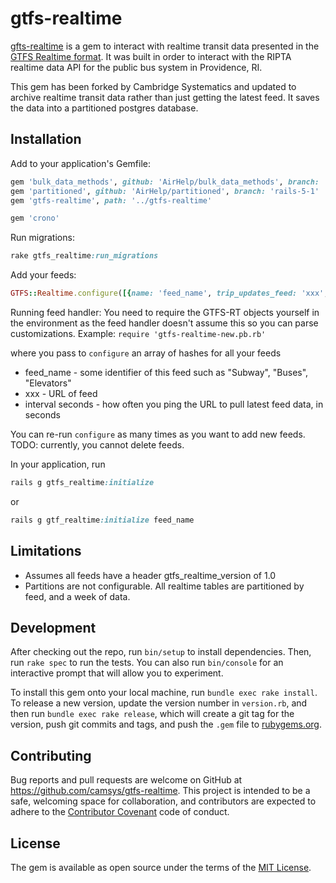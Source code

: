 # gtfs-realtime

[gfts-realtime](https://github.com/rofreg/gtfs-realtime) is a gem to interact with realtime transit data presented in the [GTFS Realtime format](https://developers.google.com/transit/gtfs-realtime/). It was built in order to interact with the RIPTA realtime data API for the public bus system in Providence, RI.

This gem has been forked by Cambridge Systematics and updated to archive realtime transit data rather than just getting the latest feed. It saves the data into a partitioned postgres database.

## Installation

Add to your application's Gemfile:
```ruby
gem 'bulk_data_methods', github: 'AirHelp/bulk_data_methods', branch: 'rails5'
gem 'partitioned', github: 'AirHelp/partitioned', branch: 'rails-5-1'
gem 'gtfs-realtime', path: '../gtfs-realtime'

gem 'crono'
```

Run migrations:
```ruby
rake gtfs_realtime:run_migrations
```

Add your feeds:
```ruby
GTFS::Realtime.configure([{name: 'feed_name', trip_updates_feed: 'xxx', vehicle_positions_feed: 'xxx', service_alerts_feed: 'xxx', interval_seconds: '###'}])
```

Running feed handler:
You need to require the GTFS-RT objects yourself in the environment as the feed handler doesn't assume this so you can parse customizations. Example:
 ```require 'gtfs-realtime-new.pb.rb'```

where you pass to `configure` an array of hashes for all your feeds
* feed_name - some identifier of this feed such as "Subway", "Buses", "Elevators"
* xxx - URL of feed
* interval seconds - how often you ping the URL to pull latest feed data, in seconds

You can re-run `configure` as many times as you want to add new feeds. TODO: currently, you cannot delete feeds.

In your application, run
```ruby
rails g gtfs_realtime:initialize
```
or
```ruby
rails g gtf_realtime:initialize feed_name
```
## Limitations

* Assumes all feeds have a header gtfs_realtime_version of 1.0
* Partitions are not configurable. All realtime tables are partitioned by feed, and a week of data.

## Development

After checking out the repo, run `bin/setup` to install dependencies. Then, run `rake spec` to run the tests. You can also run `bin/console` for an interactive prompt that will allow you to experiment.

To install this gem onto your local machine, run `bundle exec rake install`. To release a new version, update the version number in `version.rb`, and then run `bundle exec rake release`, which will create a git tag for the version, push git commits and tags, and push the `.gem` file to [rubygems.org](https://rubygems.org).

## Contributing

Bug reports and pull requests are welcome on GitHub at https://github.com/camsys/gtfs-realtime. This project is intended to be a safe, welcoming space for collaboration, and contributors are expected to adhere to the [Contributor Covenant](http://contributor-covenant.org) code of conduct.

## License

The gem is available as open source under the terms of the [MIT License](http://opensource.org/licenses/MIT).

